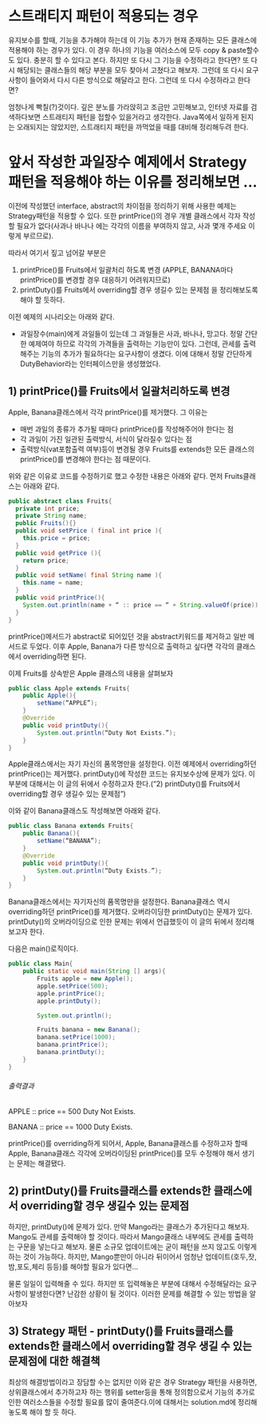 # 스트래티지 패턴이 적용되는 경우
유지보수를 할때, 기능을 추가해야 하는데 이 기능 추가가 현재 존재하는 모든 클래스에 적용해야 하는 경우가 있다. 이 경우 하나의 기능을 여러소스에 모두 copy & paste할수도 있다. 충분히 할 수 있다고 본다. 하지만 또 다시 그 기능을 수정하라고 한다면? 또 다시 해당되는 클래스들의 해당 부분을 모두 찾아서 고쳤다고 해보자. 그런데 또 다시 요구사항이 들어와서 다시 다른 방식으로 해달라고 한다. 그런데 또 다시 수정하라고 한다면?

엄청나게 빡칠(?)것이다. 깊은 분노를 가라앉히고 조금만 고민해보고, 인터넷 자료를 검색하다보면 스트래티지 패턴을 접할수 있을거라고 생각한다. Java쪽에서 일하게 된지는 오래되지는 않았지만, 스트래티지 패턴을 까먹었을 때를 대비해 정리해두려 한다.


# 앞서 작성한 과일장수 예제에서 Strategy 패턴을 적용해야 하는 이유를 정리해보면 ...
이전에 작성했던 interface, abstract의 차이점을 정리하기 위해 사용한 예제는 Strategy패턴을 적용할 수 있다. 또한 printPrice()의 경우 개별 클래스에서 각자 작성할 필요가 없다(사과나 바나나 에는 각각의 이름을 부여하지 않고, 사과 몇개 주세요 이렇게 부르므로).

따라서 여기서 짚고 넘어갈 부분은
 1) printPrice()를 Fruits에서 일괄처리 하도록 변경
  (APPLE, BANANA마다 printPrice()를 변경할 경우 대응하기 어려워지므로)
 2) printDuty()를 Fruits에서 overriding할 경우 생길수 있는 문제점
을 정리해보도록 해야 할 듯하다.

이전 예제의 시나리오는 아래와 같다.
- 과일장수(main)에게 과일들이 있는데 그 과일들은 사과, 바나나, 망고다. 정말 간단한 예제여야 하므로 각각의 가격들을 출력하는 기능만이 있다. 그런데, 관세를 출력해주는 기능의 추가가 필요하다는 요구사항이 생겼다. 이에 대해서 정말 간단하게 DutyBehavior라는 인터페이스만을 생성했었다.

## 1) printPrice()를 Fruits에서 일괄처리하도록 변경
Apple, Banana클래스에서 각각 printPrice()를 제거했다. 그 이유는 
 - 매번 과일의 종류가 추가될 때마다 printPrice()를 작성해주어야 한다는 점
 - 각 과일이 가진 일관된 출력방식, 서식이 달라질수 있다는 점 
 - 출력방식(vat포함출력 여부)등이 변경될 경우 Fruits를 extends한 모든 클래스의 printPrice()를 변경해야 한다는 점
때문이다.

위와 같은 이유로 코드를 수정하기로 했고 수정한 내용은 아래와 같다.
먼저 Fruits클래스는 아래와 같다.
```java
public abstract class Fruits{
  private int price;
  private String name;
  public Fruits(){}
  public void setPrice ( final int price ){
    this.price = price;
  }
  public void getPrice (){
    return price;
  }
  public void setName( final String name ){
    this.name = name;
  }
  public void printPrice(){
    System.out.println(name + “ :: price == “ + String.valueOf(price));
  }
}
```
printPrice()메서드가 abstract로 되어있던 것을 abstract키워드를 제거하고 일반 메서드로 두었다. 이후 Apple, Banana가 다른 방식으로 출력하고 싶다면 각각의 클래스에서 overriding하면 된다. 

이제 Fruits를 상속받은 Apple 클래스의 내용을 살펴보자
```java
public class Apple extends Fruits{
    public Apple(){
        setName(“APPLE”);
    }
    @Override
    public void printDuty(){
        System.out.println(“Duty Not Exists.”);
    }
}
```
Apple클래스에서는 자기 자신의 품목명만을 설정한다. 이전 예제에서 overriding하던 printPrice()는 제거했다. printDuty()에 작성한 코드는 유지보수상에 문제가 있다. 이 부분에 대해서는 이 글의 뒤에서 수정하고자 한다.(“2) printDuty()를 Fruits에서 overriding할 경우 생길수 있는 문제점”)

이와 같이 Banana클래스도 작성해보면 아래와 같다.
```java
public class Banana extends Fruits{
    public Banana(){
        setName(“BANANA”);
    }
    @Override
    public void printDuty(){
        System.out.println(“Duty Exists.”);
    }
}
```
Banana클래스에서는 자기자신의 품목명만을 설정한다. Banana클래스 역시 overriding하던 printPrice()를 제거했다. 오버라이딩한 printDuty()는 문제가 있다. printDuty()의 오버라이딩으로 인한 문제는 위에서 언급했듯이 이 글의 뒤에서 정리해보고자 한다.

다음은 main()로직이다.
```java
public class Main{
    public static void main(String [] args){
        Fruits apple = new Apple();
        apple.setPrice(500);
        apple.printPrice();
        apple.printDuty();

        System.out.println();

        Fruits banana = new Banana();
        banana.setPrice(1000);
        banana.printPrice();
        banana.printDuty();
    }
}
```
###### 출력결과
APPLE :: price == 500
Duty Not Exists.

BANANA :: price == 1000
Duty Exists.

printPrice()를 overriding하게 되어서, Apple, Banana클래스를 수정하고자 할때 Apple, Banana클래스 각각에 오버라이딩된 printPrice()를 모두 수정해야 해서 생기는 문제는 해결됐다.

## 2) printDuty()를 Fruits클래스를 extends한 클래스에서 overriding할 경우 생길수 있는 문제점
하지만, printDuty()에 문제가 있다. 만약 Mango라는 클래스가 추가된다고 해보자. Mango도 관세를 출력해야 할 것이다. 따라서 Mango클래스 내부에도 관세를 출력하는 구문을 넣는다고 해보자. 물론 소규모 업데이트에는 굳이 패턴을 쓰지 않고도 이렇게 하는 것이 가능하다. 하지만, Mango뿐만이 아니라 뒤이어서 엄청난 업데이트(호두,잣,밤,포도,체리 등등)를 해야할 필요가 있다면…

물론 일일이 입력해줄 수 있다. 하지만 또 입력해놓은 부분에 대해서 수정해달라는 요구사항이 발생한다면? 난감한 상황이 될 것이다. 이러한 문제를 해결할 수 있는 방법을 알아보자

## 3) Strategy 패턴 - printDuty()를 Fruits클래스를 extends한 클래스에서 overriding할 경우 생길 수 있는 문제점에 대한 해결책
최상의 해결방법이라고 장담할 수는 없지만 이와 같은 경우 Strategy 패턴을 사용하면, 상위클래스에서 추가하고자 하는 행위를 setter등을 통해 정의함으로서 기능의 추가로 인한 여러소스들을 수정할 필요를 많이 줄여준다.이에 대해서는 solution.md에 정리해놓도록 해야 할 듯 하다.
